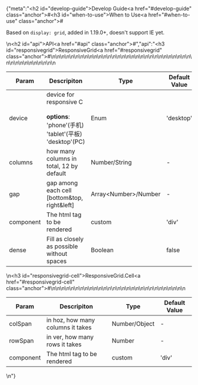 {"meta":"<h2 id=\"develop-guide\">Develop Guide<a href=\"#develop-guide\" class=\"anchor\">#</a></h2><h3 id=\"when-to-use\">When to Use<a href=\"#when-to-use\" class=\"anchor\">#</a></h3><p>Based on <code>display: grid</code>, added in 1.19.0+, doesn&apos;t support IE yet.</p>\n<h2 id=\"api\">API<a href=\"#api\" class=\"anchor\">#</a></h2>","api":"<h3 id=\"responsivegrid\">ResponsiveGrid<a href=\"#responsivegrid\" class=\"anchor\">#</a></h3><table>\n<thead>\n<tr>\n<th>Param</th>\n<th>Descripiton</th>\n<th>Type</th>\n<th>Default Value</th>\n</tr>\n</thead>\n<tbody>\n<tr>\n<td>device</td>\n<td>device for responsive C<br><br><strong>options</strong>:<br>&apos;phone&apos;(&#x624B;&#x673A;)<br>&apos;tablet&apos;(&#x5E73;&#x677F;)<br>&apos;desktop&apos;(PC)</td>\n<td>Enum</td>\n<td>&apos;desktop&apos;</td>\n</tr>\n<tr>\n<td>columns</td>\n<td>how many columns in total, 12 by default</td>\n<td>Number/String</td>\n<td>-</td>\n</tr>\n<tr>\n<td>gap</td>\n<td>gap among each cell [bottom&amp;top, right&amp;left]</td>\n<td>Array&lt;Number&gt;/Number</td>\n<td>-</td>\n</tr>\n<tr>\n<td>component</td>\n<td>The html tag to be rendered</td>\n<td>custom</td>\n<td>&apos;div&apos;</td>\n</tr>\n<tr>\n<td>dense</td>\n<td>Fill as closely as possible without spaces</td>\n<td>Boolean</td>\n<td>false</td>\n</tr>\n</tbody>\n</table>\n<h3 id=\"responsivegrid-cell\">ResponsiveGrid.Cell<a href=\"#responsivegrid-cell\" class=\"anchor\">#</a></h3><table>\n<thead>\n<tr>\n<th>Param</th>\n<th>Descripiton</th>\n<th>Type</th>\n<th>Default Value</th>\n</tr>\n</thead>\n<tbody>\n<tr>\n<td>colSpan</td>\n<td>in hoz, how many columns it takes</td>\n<td>Number/Object</td>\n<td>-</td>\n</tr>\n<tr>\n<td>rowSpan</td>\n<td>in ver, how many rows it takes</td>\n<td>Number</td>\n<td>-</td>\n</tr>\n<tr>\n<td>component</td>\n<td>The html tag to be rendered</td>\n<td>custom</td>\n<td>&apos;div&apos;</td>\n</tr>\n</tbody>\n</table>\n"}